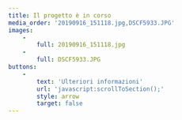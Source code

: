 ```yaml
---
title: Il progetto è in corso
media_order: '20190916_151118.jpg,DSCF5933.JPG'
images:
    -
        full: 20190916_151118.jpg
    -
        full: DSCF5933.JPG
buttons:
    -
        text: 'Ulteriori informazioni'
        url: 'javascript:scrollToSection();'
        style: arrow
        target: false
---
```


